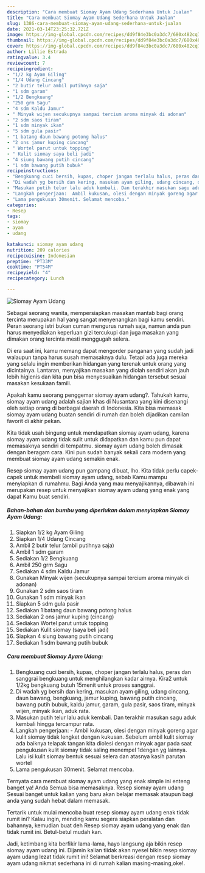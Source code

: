 ```yaml
---
description: "Cara membuat Siomay Ayam Udang Sederhana Untuk Jualan"
title: "Cara membuat Siomay Ayam Udang Sederhana Untuk Jualan"
slug: 1386-cara-membuat-siomay-ayam-udang-sederhana-untuk-jualan
date: 2021-03-14T23:25:32.721Z
image: https://img-global.cpcdn.com/recipes/dd9f84e3bc0a3dc7/680x482cq70/siomay-ayam-udang-foto-resep-utama.jpg
thumbnail: https://img-global.cpcdn.com/recipes/dd9f84e3bc0a3dc7/680x482cq70/siomay-ayam-udang-foto-resep-utama.jpg
cover: https://img-global.cpcdn.com/recipes/dd9f84e3bc0a3dc7/680x482cq70/siomay-ayam-udang-foto-resep-utama.jpg
author: Lillie Estrada
ratingvalue: 3.4
reviewcount: 7
recipeingredient:
- "1/2 kg Ayam Giling"
- "1/4 Udang Cincang"
- "2 butir telur ambil putihnya saja"
- "1 sdm garam"
- "1/2 Bengkuang"
- "250 grm Sagu"
- "4 sdm Kaldu Jamur"
- " Minyak wijen secukupnya sampai tercium aroma minyak di adonan"
- "2 sdm saos tiram"
- "1 sdm minyak ikan"
- "5 sdm gula pasir"
- "1 batang daun bawang potong halus"
- "2 ons jamur kuping cincang"
- " Wortel parut untuk topping"
- " Kulit siomay saya beli jadi"
- "4 siung bawang putih cincang"
- "1 sdm bawang putih bubuk"
recipeinstructions:
- "Bengkuang cuci bersih, kupas, choper jangan terlalu halus, peras dan sanggrai bengkuang untuk menghilangkan kadar airnya. Kira2 untuk 1/2kg bengkuang butuh 15menit untuk proses sanggrai."
- "Di wadah yg bersih dan kering, masukan ayam giling, udang cincang, daun bawang, bengkuang, jamur kuping, bawang putih cincang, bawang putih bubuk, kaldu jamur, garam, gula pasir, saos tiram, minyak wijen, minyak ikan, aduk rata."
- "Masukan putih telur lalu aduk kembali. Dan terakhir masukan sagu aduk kembali hingga tercampur rata."
- "Langkah pengerjaan:  Ambil kukusan, olesi dengan minyak goreng agar kulit siomay tidak lengket dengan kukusan. Sebelum ambil kulit siomay ada baiknya telapak tangan kita diolesi dengan minyak agar pada saat pengukusan kulit siomay tidak saling menempel 1dengan yg lainnya. Lalu isi kulit siomay bentuk sesuai selera dan atasnya kasih parutan wortel"
- "Lama pengukusan 30menit. Selamat mencoba."
categories:
- Resep
tags:
- siomay
- ayam
- udang

katakunci: siomay ayam udang 
nutrition: 209 calories
recipecuisine: Indonesian
preptime: "PT33M"
cooktime: "PT54M"
recipeyield: "4"
recipecategory: Lunch

---
```



![Siomay Ayam Udang](https://img-global.cpcdn.com/recipes/dd9f84e3bc0a3dc7/680x482cq70/siomay-ayam-udang-foto-resep-utama.jpg)

Sebagai seorang wanita, mempersiapkan masakan mantab bagi orang tercinta merupakan hal yang sangat menyenangkan bagi kamu sendiri. Peran seorang istri bukan cuman mengurus rumah saja, namun anda pun harus menyediakan keperluan gizi tercukupi dan juga masakan yang dimakan orang tercinta mesti menggugah selera.

Di era  saat ini, kamu memang dapat mengorder panganan yang sudah jadi walaupun tanpa harus susah memasaknya dulu. Tetapi ada juga mereka yang selalu ingin memberikan hidangan yang terenak untuk orang yang dicintainya. Lantaran, menyajikan masakan yang diolah sendiri akan jauh lebih higienis dan kita pun bisa menyesuaikan hidangan tersebut sesuai masakan kesukaan famili. 



Apakah kamu seorang penggemar siomay ayam udang?. Tahukah kamu, siomay ayam udang adalah sajian khas di Nusantara yang kini disenangi oleh setiap orang di berbagai daerah di Indonesia. Kita bisa memasak siomay ayam udang buatan sendiri di rumah dan boleh dijadikan camilan favorit di akhir pekan.

Kita tidak usah bingung untuk mendapatkan siomay ayam udang, karena siomay ayam udang tidak sulit untuk didapatkan dan kamu pun dapat memasaknya sendiri di tempatmu. siomay ayam udang boleh dimasak dengan beragam cara. Kini pun sudah banyak sekali cara modern yang membuat siomay ayam udang semakin enak.

Resep siomay ayam udang pun gampang dibuat, lho. Kita tidak perlu capek-capek untuk membeli siomay ayam udang, sebab Kamu mampu menyiapkan di rumahmu. Bagi Anda yang mau menyajikannya, dibawah ini merupakan resep untuk menyajikan siomay ayam udang yang enak yang dapat Kamu buat sendiri.

<!--inarticleads1-->

##### Bahan-bahan dan bumbu yang diperlukan dalam menyiapkan Siomay Ayam Udang:

1. Siapkan 1/2 kg Ayam Giling
1. Siapkan 1/4 Udang Cincang
1. Ambil 2 butir telur (ambil putihnya saja)
1. Ambil 1 sdm garam
1. Sediakan 1/2 Bengkuang
1. Ambil 250 grm Sagu
1. Sediakan 4 sdm Kaldu Jamur
1. Gunakan  Minyak wijen (secukupnya sampai tercium aroma minyak di adonan)
1. Gunakan 2 sdm saos tiram
1. Gunakan 1 sdm minyak ikan
1. Siapkan 5 sdm gula pasir
1. Sediakan 1 batang daun bawang potong halus
1. Sediakan 2 ons jamur kuping (cincang)
1. Sediakan  Wortel parut untuk topping
1. Sediakan  Kulit siomay (saya beli jadi)
1. Siapkan 4 siung bawang putih cincang
1. Sediakan 1 sdm bawang putih bubuk




<!--inarticleads2-->

##### Cara membuat Siomay Ayam Udang:

1. Bengkuang cuci bersih, kupas, choper jangan terlalu halus, peras dan sanggrai bengkuang untuk menghilangkan kadar airnya. Kira2 untuk 1/2kg bengkuang butuh 15menit untuk proses sanggrai.
1. Di wadah yg bersih dan kering, masukan ayam giling, udang cincang, daun bawang, bengkuang, jamur kuping, bawang putih cincang, bawang putih bubuk, kaldu jamur, garam, gula pasir, saos tiram, minyak wijen, minyak ikan, aduk rata.
1. Masukan putih telur lalu aduk kembali. Dan terakhir masukan sagu aduk kembali hingga tercampur rata.
1. Langkah pengerjaan:  - Ambil kukusan, olesi dengan minyak goreng agar kulit siomay tidak lengket dengan kukusan. Sebelum ambil kulit siomay ada baiknya telapak tangan kita diolesi dengan minyak agar pada saat pengukusan kulit siomay tidak saling menempel 1dengan yg lainnya. Lalu isi kulit siomay bentuk sesuai selera dan atasnya kasih parutan wortel
1. Lama pengukusan 30menit. Selamat mencoba.




Ternyata cara membuat siomay ayam udang yang enak simple ini enteng banget ya! Anda Semua bisa memasaknya. Resep siomay ayam udang Sesuai banget untuk kalian yang baru akan belajar memasak ataupun bagi anda yang sudah hebat dalam memasak.

Tertarik untuk mulai mencoba buat resep siomay ayam udang enak tidak rumit ini? Kalau ingin, mending kamu segera siapkan peralatan dan bahannya, kemudian buat deh Resep siomay ayam udang yang enak dan tidak rumit ini. Betul-betul mudah kan. 

Jadi, ketimbang kita berfikir lama-lama, hayo langsung aja bikin resep siomay ayam udang ini. Dijamin kalian tiidak akan nyesel bikin resep siomay ayam udang lezat tidak rumit ini! Selamat berkreasi dengan resep siomay ayam udang nikmat sederhana ini di rumah kalian masing-masing,oke!.

